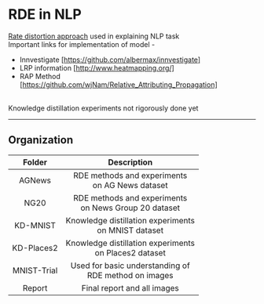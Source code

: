 # RDE in NLP
[Rate distortion approach](https://arxiv.org/pdf/1905.11092.pdf) used in explaining NLP task <br>
Important links for implementation of model - <br>
* Innvestigate [https://github.com/albermax/innvestigate]
* LRP information [http://www.heatmapping.org/]
* RAP Method [https://github.com/wjNam/Relative_Attributing_Propagation]
<br>
Knowledge distillation experiments not rigorously done yet <hr>

## Organization 
| Folder 	          |  Description  	|
|:----------------:	|:--------------:	|
| AGNews 	          |  RDE methods and experiments <br> on AG News dataset  	|
| NG20             	|  RDE methods and experiments <br> on News Group 20 dataset   	|
| KD-MNIST    	    |  Knowledge distillation experiments <br> on MNIST dataset 	| 
| KD-Places2        |  Knowledge distillation experiments <br> on Places2 dataset |
| MNIST-Trial       |  Used for basic understanding of<br> RDE method on images |
| Report            |  Final report and all images |